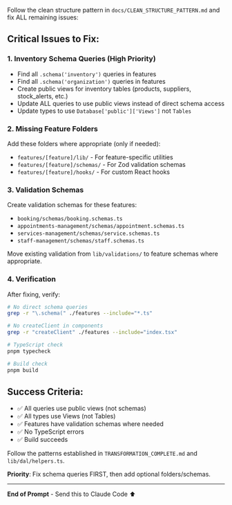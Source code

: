Follow the clean structure pattern in `docs/CLEAN_STRUCTURE_PATTERN.md` and fix ALL remaining issues:

## Critical Issues to Fix:

### 1. Inventory Schema Queries (High Priority)
- Find all `.schema('inventory')` queries in features
- Find all `.schema('organization')` queries in features
- Create public views for inventory tables (products, suppliers, stock_alerts, etc.)
- Update ALL queries to use public views instead of direct schema access
- Update types to use `Database['public']['Views']` not `Tables`

### 2. Missing Feature Folders
Add these folders where appropriate (only if needed):
- `features/[feature]/lib/` - For feature-specific utilities
- `features/[feature]/schemas/` - For Zod validation schemas
- `features/[feature]/hooks/` - For custom React hooks

### 3. Validation Schemas
Create validation schemas for these features:
- `booking/schemas/booking.schemas.ts`
- `appointments-management/schemas/appointment.schemas.ts`
- `services-management/schemas/service.schemas.ts`
- `staff-management/schemas/staff.schemas.ts`

Move existing validation from `lib/validations/` to feature schemas where appropriate.

### 4. Verification
After fixing, verify:
```bash
# No direct schema queries
grep -r "\.schema(" ./features --include="*.ts"

# No createClient in components
grep -r "createClient" ./features --include="index.tsx"

# TypeScript check
pnpm typecheck

# Build check
pnpm build
```

## Success Criteria:
- ✅ All queries use public views (not schemas)
- ✅ All types use Views (not Tables)
- ✅ Features have validation schemas where needed
- ✅ No TypeScript errors
- ✅ Build succeeds

Follow the patterns established in `TRANSFORMATION_COMPLETE.md` and `lib/dal/helpers.ts`.

**Priority**: Fix schema queries FIRST, then add optional folders/schemas.

---

**End of Prompt** - Send this to Claude Code ⬆️
